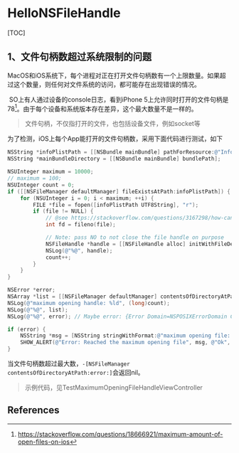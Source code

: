# HelloNSFileHandle

[TOC]

## 1、文件句柄数超过系统限制的问题

​        MacOS和iOS系统下，每个进程对正在打开文件句柄数有一个上限数量。如果超过这个数量，则任何对文件系统的访问，都可能存在出现错误的情况。

​       SO上有人通过设备的console日志，看到iPhone 5上允许同时打开的文件句柄是78[^1]。由于每个设备和系统版本存在差异，这个最大数量不是一样的。

> 文件句柄，不仅指打开的文件，也包括设备文件，例如socket等



为了检测，iOS上每个App能打开的文件句柄数，采用下面代码进行测试，如下

```objective-c
NSString *infoPlistPath = [[NSBundle mainBundle] pathForResource:@"Info" ofType:@"plist"];
NSString *mainBundleDirectory = [[NSBundle mainBundle] bundlePath];

NSUInteger maximum = 10000;
// maximum = 100;
NSUInteger count = 0;
if ([[NSFileManager defaultManager] fileExistsAtPath:infoPlistPath]) {
    for (NSUInteger i = 0; i < maximum; ++i) {
        FILE *file = fopen([infoPlistPath UTF8String], "r");
        if (file != NULL) {
            // @see https://stackoverflow.com/questions/3167298/how-can-i-convert-a-file-pointer-file-fp-to-a-file-descriptor-int-fd
            int fd = fileno(file);

            // Note: pass NO to not close the file handle on purpose
            NSFileHandle *handle = [[NSFileHandle alloc] initWithFileDescriptor:fd closeOnDealloc:NO];
            NSLog(@"%@", handle);
            count++;
        }
    }
}

NSError *error;
NSArray *list = [[NSFileManager defaultManager] contentsOfDirectoryAtPath:mainBundleDirectory error:&error];
NSLog(@"maximum opening handle: %ld", (long)count);
NSLog(@"%@", list);
NSLog(@"%@", error); // Maybe error: {Error Domain=NSPOSIXErrorDomain Code=24 "Too many open files"}}

if (error) {
    NSString *msg = [NSString stringWithFormat:@"maximum opening file: %ld", (long)count];
    SHOW_ALERT(@"Error: Reached the maximum opening file", msg, @"Ok", nil);
}
```

当文件句柄数超过最大数，`-[NSFileManager contentsOfDirectoryAtPath:error:]`会返回nil。

> 示例代码，见TestMaximumOpeningFileHandleViewController



## References

[^1]:https://stackoverflow.com/questions/18666921/maximum-amount-of-open-files-on-ios

